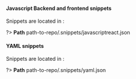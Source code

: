 #### Javascript Backend and frontend snippets

Snippets are located in :

?> **Path** path-to-repo/.snippets/javascriptreact.json

#### YAML snippets

Snippets are located in :

?> **Path** path-to-repo/.snippets/yaml.json
